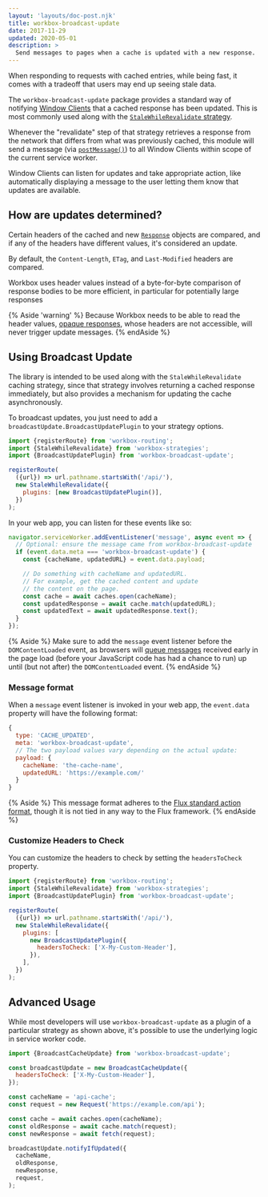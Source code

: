```yaml
---
layout: 'layouts/doc-post.njk'
title: workbox-broadcast-update
date: 2017-11-29
updated: 2020-05-01
description: >
  Send messages to pages when a cache is updated with a new response.
---
```


When responding to requests with cached entries, while being fast, it
comes with a tradeoff that users may end up seeing stale data.

The `workbox-broadcast-update` package provides a standard way of notifying
[Window Clients](https://developer.mozilla.org/docs/Web/API/Clients)
that a cached response has been updated. This is most commonly used along with
the [`StaleWhileRevalidate` strategy](/docs/workbox-modules/workbox-strategies#stale-while-revalidate).

Whenever the "revalidate" step of that strategy retrieves a response from the
network that differs from what was previously cached, this module will send a
message (via
[`postMessage()`](https://developer.mozilla.org/docs/Web/API/Worker/postMessage))
to all Window Clients within scope of the current service worker.

Window Clients can listen for updates and take appropriate action, like
automatically displaying a message to the user letting them know that updates
are available.

## How are updates determined?

Certain headers of the cached and new
[`Response`](https://developer.mozilla.org/docs/Web/API/Response)
objects are compared, and if any of the headers have different values,
it's considered an update.

By default, the `Content-Length`, `ETag`, and `Last-Modified` headers are
compared.

Workbox uses header values instead of a byte-for-byte comparison of
response bodies to be more efficient, in particular for potentially
large responses

{% Aside 'warning' %}
Because Workbox needs to be able to read the header values,
[opaque responses](https://stackoverflow.com/questions/39109789/what-limitations-apply-to-opaque-responses),
whose headers are not accessible, will never trigger update messages.
{% endAside %}

## Using Broadcast Update

The library is intended to be used along with the `StaleWhileRevalidate`
caching strategy, since that strategy involves returning a cached
response immediately, but also provides a mechanism for updating the
cache asynchronously.

To broadcast updates, you just need to add a `broadcastUpdate.BroadcastUpdatePlugin` to your
strategy options.

```js
import {registerRoute} from 'workbox-routing';
import {StaleWhileRevalidate} from 'workbox-strategies';
import {BroadcastUpdatePlugin} from 'workbox-broadcast-update';

registerRoute(
  ({url}) => url.pathname.startsWith('/api/'),
  new StaleWhileRevalidate({
    plugins: [new BroadcastUpdatePlugin()],
  })
);
```

In your web app, you can listen for these events like so:

```js
navigator.serviceWorker.addEventListener('message', async event => {
  // Optional: ensure the message came from workbox-broadcast-update
  if (event.data.meta === 'workbox-broadcast-update') {
    const {cacheName, updatedURL} = event.data.payload;

    // Do something with cacheName and updatedURL.
    // For example, get the cached content and update
    // the content on the page.
    const cache = await caches.open(cacheName);
    const updatedResponse = await cache.match(updatedURL);
    const updatedText = await updatedResponse.text();
  }
});
```

{% Aside %}
Make sure to add the `message` event listener before the `DOMContentLoaded`
event, as browsers will [queue
messages](https://developer.mozilla.org/docs/Web/API/ServiceWorkerContainer/startMessages#Explanation)
received early in the page load (before your JavaScript code has had a chance to
run) up until (but not after) the `DOMContentLoaded` event.
{% endAside %}

### Message format

When a `message` event listener is invoked in your web app, the
`event.data` property will have the following format:

```js
{
  type: 'CACHE_UPDATED',
  meta: 'workbox-broadcast-update',
  // The two payload values vary depending on the actual update:
  payload: {
    cacheName: 'the-cache-name',
    updatedURL: 'https://example.com/'
  }
}
```

{% Aside %}
This message format adheres to the [Flux standard action
format](https://github.com/acdlite/flux-standard-action#introduction), though it
is not tied in any way to the Flux framework.
{% endAside %}

### Customize Headers to Check

You can customize the headers to check by setting the `headersToCheck`
property.

```js
import {registerRoute} from 'workbox-routing';
import {StaleWhileRevalidate} from 'workbox-strategies';
import {BroadcastUpdatePlugin} from 'workbox-broadcast-update';

registerRoute(
  ({url}) => url.pathname.startsWith('/api/'),
  new StaleWhileRevalidate({
    plugins: [
      new BroadcastUpdatePlugin({
        headersToCheck: ['X-My-Custom-Header'],
      }),
    ],
  })
);
```

## Advanced Usage

While most developers will use `workbox-broadcast-update` as a plugin
of a particular strategy as shown above, it's possible to use the underlying
logic in service worker code.

```js
import {BroadcastCacheUpdate} from 'workbox-broadcast-update';

const broadcastUpdate = new BroadcastCacheUpdate({
  headersToCheck: ['X-My-Custom-Header'],
});

const cacheName = 'api-cache';
const request = new Request('https://example.com/api');

const cache = await caches.open(cacheName);
const oldResponse = await cache.match(request);
const newResponse = await fetch(request);

broadcastUpdate.notifyIfUpdated({
  cacheName,
  oldResponse,
  newResponse,
  request,
);
```
